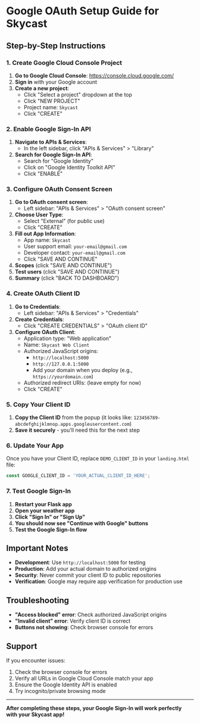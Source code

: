# Google OAuth Setup Guide for Skycast

## Step-by-Step Instructions

### 1. Create Google Cloud Console Project

1. **Go to Google Cloud Console**: https://console.cloud.google.com/
2. **Sign in** with your Google account
3. **Create a new project**:
   - Click "Select a project" dropdown at the top
   - Click "NEW PROJECT"
   - Project name: `Skycast`
   - Click "CREATE"

### 2. Enable Google Sign-In API

1. **Navigate to APIs & Services**:
   - In the left sidebar, click "APIs & Services" > "Library"
2. **Search for Google Sign-In API**:
   - Search for "Google Identity"
   - Click on "Google Identity Toolkit API"
   - Click "ENABLE"

### 3. Configure OAuth Consent Screen

1. **Go to OAuth consent screen**:
   - Left sidebar: "APIs & Services" > "OAuth consent screen"
2. **Choose User Type**:
   - Select "External" (for public use)
   - Click "CREATE"
3. **Fill out App Information**:
   - App name: `Skycast`
   - User support email: `your-email@gmail.com`
   - Developer contact: `your-email@gmail.com`
   - Click "SAVE AND CONTINUE"
4. **Scopes** (click "SAVE AND CONTINUE")
5. **Test users** (click "SAVE AND CONTINUE")
6. **Summary** (click "BACK TO DASHBOARD")

### 4. Create OAuth Client ID

1. **Go to Credentials**:
   - Left sidebar: "APIs & Services" > "Credentials"
2. **Create Credentials**:
   - Click "CREATE CREDENTIALS" > "OAuth client ID"
3. **Configure OAuth Client**:
   - Application type: "Web application"
   - Name: `Skycast Web Client`
   - Authorized JavaScript origins:
     - `http://localhost:5000`
     - `http://127.0.0.1:5000`
     - Add your domain when you deploy (e.g., `https://yourdomain.com`)
   - Authorized redirect URIs: (leave empty for now)
   - Click "CREATE"

### 5. Copy Your Client ID

1. **Copy the Client ID** from the popup (it looks like: `123456789-abcdefghijklmnop.apps.googleusercontent.com`)
2. **Save it securely** - you'll need this for the next step

### 6. Update Your App

Once you have your Client ID, replace `DEMO_CLIENT_ID` in your `landing.html` file:

```javascript
const GOOGLE_CLIENT_ID = 'YOUR_ACTUAL_CLIENT_ID_HERE';
```

### 7. Test Google Sign-In

1. **Restart your Flask app**
2. **Open your weather app**
3. **Click "Sign In" or "Sign Up"**
4. **You should now see "Continue with Google" buttons**
5. **Test the Google Sign-In flow**

## Important Notes

- **Development**: Use `http://localhost:5000` for testing
- **Production**: Add your actual domain to authorized origins
- **Security**: Never commit your client ID to public repositories
- **Verification**: Google may require app verification for production use

## Troubleshooting

- **"Access blocked" error**: Check authorized JavaScript origins
- **"Invalid client" error**: Verify client ID is correct
- **Buttons not showing**: Check browser console for errors

## Support

If you encounter issues:
1. Check the browser console for errors
2. Verify all URLs in Google Cloud Console match your app
3. Ensure the Google Identity API is enabled
4. Try incognito/private browsing mode

---

**After completing these steps, your Google Sign-In will work perfectly with your Skycast app!**
